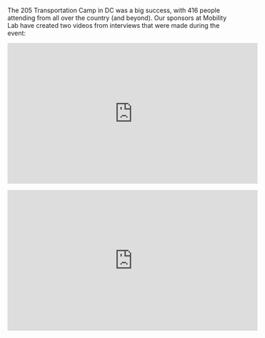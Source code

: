 The 205 Transportation Camp in DC was a big success, with 416 people attending from all over the country (and beyond).
Our sponsors at Mobility Lab have created two videos from interviews that were made during the event:
<p align=center>
<iframe width="560" height="315" src="https://www.youtube.com/embed/hFs8tKs-Syk" frameborder="0" allowfullscreen></iframe>
<p align=center>
<iframe width="560" height="315" src="https://www.youtube.com/embed/hFs8tKs-Syk" frameborder="0" allowfullscreen></iframe>
<p>
